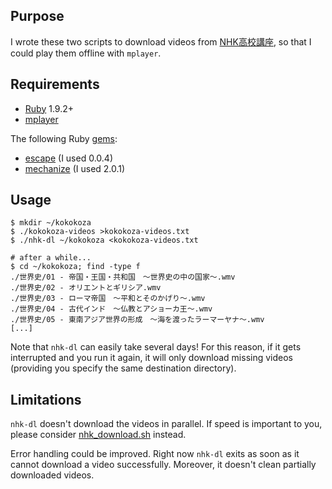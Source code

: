 Purpose
-------

I wrote these two scripts to download videos from
[NHK高校講座](http://www.nhk.or.jp/kokokoza/library/index.html), so that I
could play them offline with `mplayer`.

Requirements
------------

* [Ruby](http://www.ruby-lang.org/en/) 1.9.2+
* [mplayer](http://www.mplayerhq.hu/)

The following Ruby [gems](http://rubygems.org/):

* [escape](http://rubygems.org/gems/escape) (I used 0.0.4)
* [mechanize](http://rubygems.org/gems/mechanize) (I used 2.0.1)

Usage
-----

    $ mkdir ~/kokokoza
    $ ./kokokoza-videos >kokokoza-videos.txt
    $ ./nhk-dl ~/kokokoza <kokokoza-videos.txt

    # after a while...
    $ cd ~/kokokoza; find -type f
    ./世界史/01 - 帝国・王国・共和国　〜世界史の中の国家〜.wmv
    ./世界史/02 - オリエントとギリシア.wmv
    ./世界史/03 - ローマ帝国　〜平和とそのかげり〜.wmv
    ./世界史/04 - 古代インド　〜仏教とアショーカ王〜.wmv
    ./世界史/05 - 東南アジア世界の形成　〜海を渡ったラーマーヤナ〜.wmv
    [...]

Note that `nhk-dl` can easily take several days! For this reason, if it gets
interrupted and you run it again, it will only download missing videos
(providing you specify the same destination directory).

Limitations
-----------

`nhk-dl` doesn't download the videos in parallel. If speed is important to you,
please consider
[nhk_download.sh](https://github.com/Christoph-D/Tools/blob/master/nhk_download.sh)
instead.

Error handling could be improved. Right now `nhk-dl` exits as soon as it cannot
download a video successfully. Moreover, it doesn't clean partially downloaded
videos.
